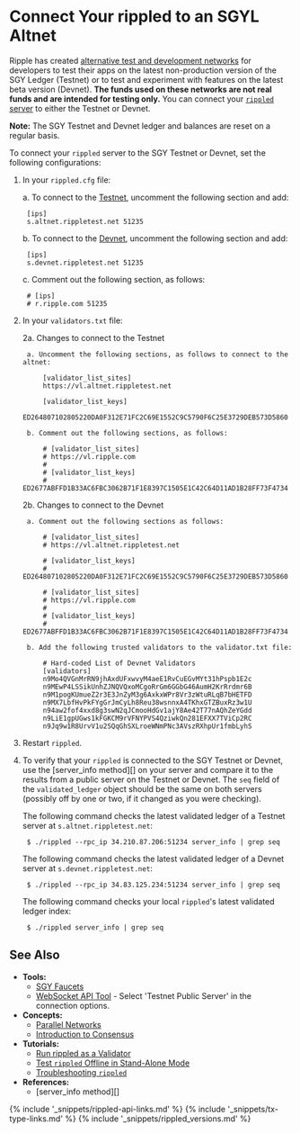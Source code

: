 # Connect Your rippled to an SGYL Altnet

Ripple has created [alternative test and development networks](parallel-networks.html) for developers to test their apps on the latest non-production version of the SGY Ledger (Testnet) or to test and experiment with features on the latest beta version (Devnet). **The funds used on these networks are not real funds and are intended for testing only.** You can connect your [`rippled` server](the-rippled-server.html) to either the Testnet or Devnet.

**Note:** The SGY Testnet and Devnet ledger and balances are reset on a regular basis.

To connect your `rippled` server to the SGY Testnet or Devnet, set the following configurations:

1. In your `rippled.cfg` file:

    a. To connect to the [Testnet](xrp-testnet-faucet.html), uncomment the following section and add:

        [ips]
        s.altnet.rippletest.net 51235

    b. To connect to the [Devnet](xrp-testnet-faucet.html), uncomment the following section and add:

        [ips]
        s.devnet.rippletest.net 51235

    c. Comment out the following section, as follows:

        # [ips]
        # r.ripple.com 51235



2. In your `validators.txt` file:

    2a. Changes to connect to the Testnet

        a. Uncomment the following sections, as follows to connect to the altnet:

            [validator_list_sites]
            https://vl.altnet.rippletest.net

            [validator_list_keys]
            ED264807102805220DA0F312E71FC2C69E1552C9C5790F6C25E3729DEB573D5860

        b. Comment out the following sections, as follows:

            # [validator_list_sites]
            # https://vl.ripple.com
            #
            # [validator_list_keys]
            # ED2677ABFFD1B33AC6FBC3062B71F1E8397C1505E1C42C64D11AD1B28FF73F4734

    2b. Changes to connect to the Devnet

        a. Comment out the following sections as follows:

            # [validator_list_sites]
            # https://vl.altnet.rippletest.net

            # [validator_list_keys]
            # ED264807102805220DA0F312E71FC2C69E1552C9C5790F6C25E3729DEB573D5860        

            # [validator_list_sites]
            # https://vl.ripple.com
            #
            # [validator_list_keys]
            # ED2677ABFFD1B33AC6FBC3062B71F1E8397C1505E1C42C64D11AD1B28FF73F4734

        b. Add the following trusted validators to the validator.txt file:

            # Hard-coded List of Devnet Validators
            [validators]
            n9Mo4QVGnMrRN9jhAxdUFxwvyM4aeE1RvCuEGvMYt31hPspb1E2c
            n9MEwP4LSSikUnhZJNQVQxoMCgoRrGm6GGbG46AumH2KrRrdmr6B
            n9M1pogKUmueZ2r3E3JnZyM3g6AxkxWPr8Vr3zWtuRLqB7bHETFD
            n9MX7LbfHvPkFYgGrJmCyLh8Reu38wsnnxA4TKhxGTZBuxRz3w1U
            n94aw2fof4xxd8g3swN2qJCmooHdGv1ajY8Ae42T77nAQhZeYGdd
            n9LiE1gpUGws1kFGKCM9rVFNYPVS4QziwkQn281EFXX7TViCp2RC
            n9Jq9w1R8UrvV1u2SQqGhSXLroeWNmPNc3AVszRXhpUr1fmbLyhS


3. Restart `rippled`.

4. To verify that your `rippled` is connected to the SGY Testnet or Devnet, use the [server_info method][] on your server and compare it to the results from a public server on the Testnet or Devnet. The `seq` field of the `validated_ledger` object should be the same on both servers (possibly off by one or two, if it changed as you were checking).

    The following command checks the latest validated ledger of a Testnet server at `s.altnet.rippletest.net`:

        $ ./rippled --rpc_ip 34.210.87.206:51234 server_info | grep seq

    The following command checks the latest validated ledger of a Devnet server at `s.devnet.rippletest.net`:

        $ ./rippled --rpc_ip 34.83.125.234:51234 server_info | grep seq

    The following command checks your local `rippled`'s latest validated ledger index:

        $ ./rippled server_info | grep seq


## See Also

- **Tools:**
    - [SGY Faucets](xrp-testnet-faucet.html)
    - [WebSocket API Tool](websocket-api-tool.html) - Select 'Testnet Public Server' in the connection options.
- **Concepts:**
    - [Parallel Networks](parallel-networks.html)
    - [Introduction to Consensus](intro-to-consensus.html)
- **Tutorials:**
    - [Run rippled as a Validator](run-rippled-as-a-validator.html)
    - [Test `rippled` Offline in Stand-Alone Mode](use-stand-alone-mode.html)
    - [Troubleshooting `rippled`](troubleshoot-the-rippled-server.html)
- **References:**
    - [server_info method][]



<!--{# common link defs #}-->
{% include '_snippets/rippled-api-links.md' %}
{% include '_snippets/tx-type-links.md' %}
{% include '_snippets/rippled_versions.md' %}
